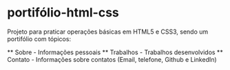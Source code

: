 # portifólio-html-css

Projeto para praticar operações básicas em HTML5 e CSS3, sendo um portifólio com tópicos:

** Sobre - Informações pessoais
** Trabalhos - Trabalhos desenvolvidos
** Contato - Informações sobre contatos (Email, telefone, Github e LinkedIn)

